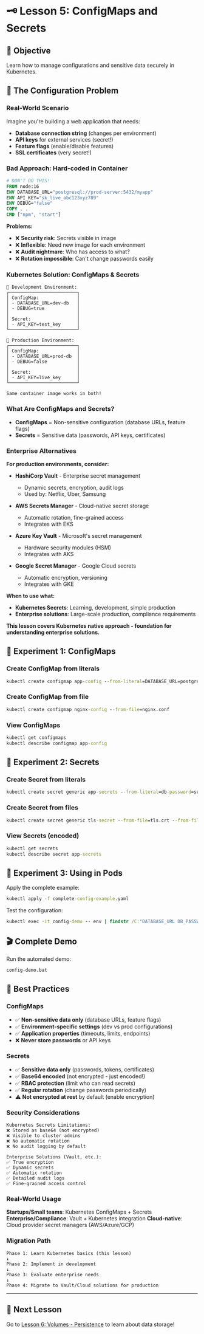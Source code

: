 # 🗝 Lesson 5: ConfigMaps and Secrets

## 🎴 Objective
Learn how to manage configurations and sensitive data securely in Kubernetes.

## 🤨 The Configuration Problem

### **Real-World Scenario**

Imagine you're building a web application that needs:
- **Database connection string** (changes per environment)
- **API keys** for external services (secret!)
- **Feature flags** (enable/disable features)
- **SSL certificates** (very secret!)

### **Bad Approach: Hard-coded in Container**
```dockerfile
# DON'T DO THIS!
FROM node:16
ENV DATABASE_URL="postgresql://prod-server:5432/myapp"
ENV API_KEY="sk_live_abc123xyz789"
ENV DEBUG="false"
COPY . .
CMD ["npm", "start"]
```

**Problems:**
- ❌ **Security risk**: Secrets visible in image
- ❌ **Inflexible**: Need new image for each environment
- ❌ **Audit nightmare**: Who has access to what?
- ❌ **Rotation impossible**: Can't change passwords easily

### **Kubernetes Solution: ConfigMaps & Secrets**

```
🏢 Development Environment:
┌─────────────────────────┐
│ ConfigMap:              │
│ - DATABASE_URL=dev-db   │
│ - DEBUG=true            │
│                         │
│ Secret:                 │
│ - API_KEY=test_key      │
└─────────────────────────┘

🔴 Production Environment:
┌─────────────────────────┐
│ ConfigMap:              │
│ - DATABASE_URL=prod-db  │
│ - DEBUG=false           │
│                         │
│ Secret:                 │
│ - API_KEY=live_key      │
└─────────────────────────┘

Same container image works in both!
```

### **What Are ConfigMaps and Secrets?**

- **ConfigMaps** = Non-sensitive configuration (database URLs, feature flags)
- **Secrets** = Sensitive data (passwords, API keys, certificates)

### **Enterprise Alternatives**

**For production environments, consider:**

- **HashiCorp Vault** - Enterprise secret management
  - Dynamic secrets, encryption, audit logs
  - Used by: Netflix, Uber, Samsung
  
- **AWS Secrets Manager** - Cloud-native secret storage
  - Automatic rotation, fine-grained access
  - Integrates with EKS
  
- **Azure Key Vault** - Microsoft's secret management
  - Hardware security modules (HSM)
  - Integrates with AKS
  
- **Google Secret Manager** - Google Cloud secrets
  - Automatic encryption, versioning
  - Integrates with GKE

**When to use what:**
- **Kubernetes Secrets**: Learning, development, simple production
- **Enterprise solutions**: Large-scale production, compliance requirements

**This lesson covers Kubernetes native approach - foundation for understanding enterprise solutions.**

## 🎵 Experiment 1: ConfigMaps

### Create ConfigMap from literals
```cmd
kubectl create configmap app-config --from-literal=DATABASE_URL=postgresql://localhost:5432/mydb --from-literal=DEBUG=true
```

### Create ConfigMap from file
```cmd
kubectl create configmap nginx-config --from-file=nginx.conf
```

### View ConfigMaps
```cmd
kubectl get configmaps
kubectl describe configmap app-config
```

## 🔑 Experiment 2: Secrets

### Create Secret from literals
```cmd
kubectl create secret generic app-secrets --from-literal=db-password=supersecret --from-literal=api-key=abc123xyz
```

### Create Secret from files
```cmd
kubectl create secret generic tls-secret --from-file=tls.crt --from-file=tls.key
```

### View Secrets (encoded)
```cmd
kubectl get secrets
kubectl describe secret app-secrets
```

## 🎯 Experiment 3: Using in Pods

Apply the complete example:
```cmd
kubectl apply -f complete-config-example.yaml
```

Test the configuration:
```cmd
kubectl exec -it config-demo -- env | findstr /C:"DATABASE_URL DB_PASSWORD"
```

## 🎬 Complete Demo

Run the automated demo:
```cmd
config-demo.bat
```

## 📝 Best Practices

### **ConfigMaps**
- ✅ **Non-sensitive data only** (database URLs, feature flags)
- ✅ **Environment-specific settings** (dev vs prod configurations)
- ✅ **Application properties** (timeouts, limits, endpoints)
- ❌ **Never store passwords** or API keys

### **Secrets**
- ✅ **Sensitive data only** (passwords, tokens, certificates)
- ✅ **Base64 encoded** (not encrypted - just encoded!)
- ✅ **RBAC protection** (limit who can read secrets)
- ✅ **Regular rotation** (change passwords periodically)
- ⚠️ **Not encrypted at rest** by default (enable encryption)

### **Security Considerations**

```
Kubernetes Secrets Limitations:
❌ Stored as base64 (not encrypted)
❌ Visible to cluster admins
❌ No automatic rotation
❌ No audit logging by default

Enterprise Solutions (Vault, etc.):
✅ True encryption
✅ Dynamic secrets
✅ Automatic rotation
✅ Detailed audit logs
✅ Fine-grained access control
```

### **Real-World Usage**

**Startups/Small teams**: Kubernetes ConfigMaps + Secrets
**Enterprise/Compliance**: Vault + Kubernetes integration
**Cloud-native**: Cloud provider secret managers (AWS/Azure/GCP)

### **Migration Path**

```
Phase 1: Learn Kubernetes basics (this lesson)
↓
Phase 2: Implement in development
↓
Phase 3: Evaluate enterprise needs
↓
Phase 4: Migrate to Vault/Cloud solutions for production
```

---

## 🌲 Next Lesson

Go to [Lesson 6: Volumes - Persistence](../06-volumes-persistence/) to learn about data storage!